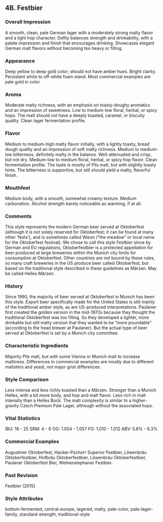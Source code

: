 ## 4B. Festbier

### Overall Impression

A smooth, clean, pale German lager with a moderately strong malty flavor and a light hop character. Deftly balances strength and drinkability, with a palate impression and finish that encourages drinking. Showcases elegant German malt flavors without becoming too heavy or filling.

### Appearance

Deep yellow to deep gold color; should not have amber hues. Bright clarity. Persistent white to off-white foam stand. Most commercial examples are pale gold in color.

### Aroma

Moderate malty richness, with an emphasis on toasty-doughy aromatics and an impression of sweetness. Low to medium-low floral, herbal, or spicy hops. The malt should not have a deeply toasted, caramel, or biscuity quality. Clean lager fermentation profile.

### Flavor

Medium to medium-high malty flavor initially, with a lightly toasty, bread dough quality and an impression of soft malty richness. Medium to medium-low bitterness, definitely malty in the balance. Well-attenuated and crisp, but not dry. Medium-low to medium floral, herbal, or spicy hop flavor. Clean fermentation profile. The taste is mostly of Pils malt, but with slightly toasty hints. The bitterness is supportive, but still should yield a malty, flavorful finish.

### Mouthfeel

Medium body, with a smooth, somewhat creamy texture. Medium carbonation. Alcohol strength barely noticeable as warming, if at all.

### Comments

This style represents the modern German beer served at Oktoberfest (although it is not solely reserved for Oktoberfest; it can be found at many other ‘fests’), and is sometimes called Wiesn (“the meadow” or local name for the Oktoberfest festival). We chose to call this style Festbier since by German and EU regulations, Oktoberfestbier is a protected appellation for beer produced at large breweries within the Munich city limits for consumption at Oktoberfest. Other countries are not bound by these rules, so many craft breweries in the US produce beer called Oktoberfest, but based on the traditional style described in these guidelines as Märzen. May be called Helles Märzen.

### History

Since 1990, the majority of beer served at Oktoberfest in Munich has been this style. Export beer specifically made for the United States is still mainly of the traditional amber style, as are US-produced interpretations. Paulaner first created the golden version in the mid-1970s because they thought the traditional Oktoberfest was too filling. So they developed a lighter, more drinkable but still malty version that they wanted to be “more poundable” (according to the head brewer at Paulaner). But the actual type of beer served at Oktoberfest is set by a Munich city committee.

### Characteristic Ingredients

Majority Pils malt, but with some Vienna or Munich malt to increase maltiness. Differences in commercial examples are mostly due to different maltsters and yeast, not major grist differences.

### Style Comparison

Less intense and less richly toasted than a Märzen. Stronger than a Munich Helles, with a bit more body, and hop and malt flavor. Less rich in malt intensity than a Helles Bock. The malt complexity is similar to a higher-gravity Czech Premium Pale Lager, although without the associated hops.

### Vital Statistics

IBU: 18 - 25
SRM: 4 - 6
OG: 1.054 - 1.057
FG: 1.010 - 1.012
ABV: 5.8% - 6.3%

### Commercial Examples

Augustiner Oktoberfest, Hacker-Pschorr Superior Festbier, Löwenbräu Oktoberfestbier, Hofbräu Oktoberfestbier, Löwenbräu Oktoberfestbier, Paulaner Oktoberfest Bier, Weihenstephaner Festbier.

### Past Revision

Festbier (2015)

### Style Attributes

bottom-fermented, central-europe, lagered, malty, pale-color, pale-lager-family, standard-strength, traditional-style
